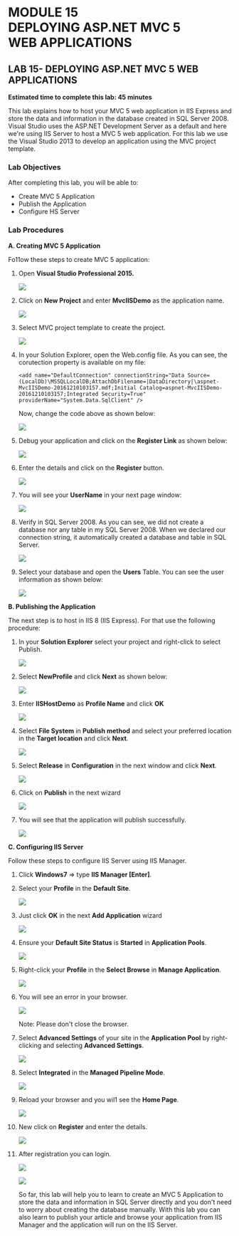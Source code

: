 # MODULE 15 <br>DEPLOYING  ASP.NET MVC 5  <br> WEB  APPLICATIONS

## LAB 15- DEPLOYING ASP.NET MVC 5 WEB APPLICATIONS

__Estimated time to complete this lab: 45 minutes__

This lab explains how to host your MVC 5 web application in IIS Express and store the data and information in the database created in SQL Server 2008. Visual Studio uses the ASP.NET Development Server as a default and here we're using IIS Server to host a MVC 5 web application. For this lab we use the Visual Studio 2013 to develop an application using the MVC project template.

### Lab Objectives

After completing this lab, you will be able to:

- Create MVC 5 Application
- Publish the  Application
- Configure HS Server

### Lab Procedures

__A.	Creating MVC 5 Application__

Fo11ow these steps to create MVC 5 application:

1. Open __Visual Studio Professional 2015.__

    ![](15/img1.png)

2.	Click on  __New  Project__ and  enter  __MvcIISDemo__ as the application name.

    ![](15/img2.png)

3.	Select MVC project template to create the project.

    ![](15/img3.png)
    
4.	In your Solution Explorer, open the Web.config file. As you can see, the corutection property is available on my file: 

    ```
    <add name="DefaultConnection" connectionString="Data Source=(LocalDb)\MSSQLLocalDB;AttachDbFilename=|DataDirectory|\aspnet-MvcIISDemo-20161210103157.mdf;Initial Catalog=aspnet-MvcIISDemo-20161210103157;Integrated Security=True" providerName="System.Data.SqlClient" />
    ```

    Now, change the code above as shown below:

    ![](15/img4.png)

5. Debug your application  and click on  the  __Register  Link__  as shown  below:

    ![](15/img5.png)
   
6.	Enter the details and click on the __Register__ button.

    ![](15/img6.png)
    
7.	You will see your __UserName__ in your next page window:

    ![](15/img7.png)
    
8.	Verify in SQL Server 2008. As you can see, we did not create a database nor any table in my SQL Server 2008. When we declared our connection string, it automatically created a database and table in SQL Server.

    ![](15/img8.png)
    
9.	Select your database and open the __Users__ Table. You can see the user information as shown below:

    ![](15/img9.png)
    
__B.	Publishing  the Application__

The next step is to host in IIS 8 (IIS Express). For that use the following procedure:

1. In  your  __Solution  Explorer__  select  your  project  and right-click to select Publish.

    ![](15/img10_.png)
    
2.	Select __NewProfile__ and click __Next__ as shown below:

    ![](15/img11_.png)
    
3. Enter __IISHostDemo__ as __Profile Name__ and click __OK__

    ![](15/img12_.png)

4.	Select __File System__ in __Publish method__ and select your preferred location in the __Target location__ and click  __Next__.

    ![](15/img13_.png)
 
5.	Select  __Release__ in __Configuration__  in the next window and click __Next__.

     ![](15/img14_.png)

6. Click on __Publish__ in the next wizard

     ![](15/img15.png)

7. You will see that the application will publish successfully.

    ![](15/img16.png)
    
__C.	Configuring IIS Server__

Follow these steps to configure IIS Server using IIS Manager.

1.	Click __Windows7__ &rArr; type __IIS Manager [Enter]__.

2.	Select your __Profile__ in the __Default Site__.

    ![](15/img17.png)

3. Just click __OK__ in the next __Add Application__ wizard

	 ![](15/img18.png)

4. Ensure your __Default Site Status__ is __Started__ in __Application Pools__.

    ![](15/img19_.png)
   
5.	Right-click your __Profile__ in the __Select Browse__ in __Manage Application__.

	![](15/img20.png)	
    
6.	You will see an error in your browser.

	![](15/img21.png)

	Note: Please don't close the browser.

7.	Select __Advanced Settings__ of your site in the __Application Pool__ by right-clicking and selecting __Advanced Settings__.

	![](15/img22.png)

8.	Select __Integrated__ in the __Managed Pipeline Mode__.

	![](15/img23.png)
    
9. Reload your browser and  you wil1 see the __Home Page__.

	![](15/img24.png)
    
10. New click on __Register__ and enter the details.

	![](15/img25.png)

11. After registration you can login.

	![](15/img26.png)
    
    ![](15/img27.png)

	So far, this lab will help you to learn to create an MVC 5 Application to store the data and information in SQL Server directly and you don't need to worry about creating the database manually. With this lab you can also learn to publish your article and browse your application from IIS Manager and the application will run on the IIS Server.